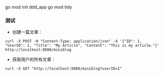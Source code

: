 go mod init ddd_app
go mod tidy


### 测试
* 创建一篇文章：
```
curl -X POST -H "Content-Type: application/json" -d '{"ID": 1, "UserID": 1, "Title": "My Article", "Content": "This is my article."}' http://localhost:8080/miniblog
```
* 获取用户的所有文章：
```
curl -X GET "http://localhost:8080/miniblog?userID=1"
```